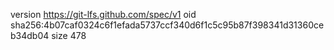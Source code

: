version https://git-lfs.github.com/spec/v1
oid sha256:4b07caf0324c6f1efada5737ccf340d6f1c5c95b87f398341d31360ceb34db04
size 478
